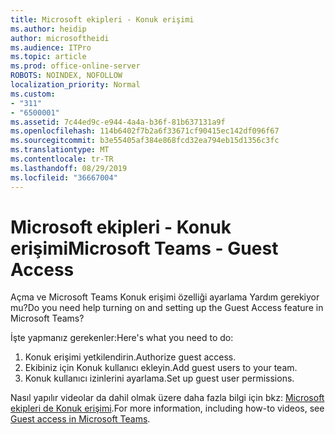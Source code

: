 ```yaml
---
title: Microsoft ekipleri - Konuk erişimi
ms.author: heidip
author: microsoftheidi
ms.audience: ITPro
ms.topic: article
ms.prod: office-online-server
ROBOTS: NOINDEX, NOFOLLOW
localization_priority: Normal
ms.custom:
- "311"
- "6500001"
ms.assetid: 7c44ed9c-e944-4a4a-b36f-81b637131a9f
ms.openlocfilehash: 114b6402f7b2a6f33671cf90415ec142df096f67
ms.sourcegitcommit: b3e55405af384e868fcd32ea794eb15d1356c3fc
ms.translationtype: MT
ms.contentlocale: tr-TR
ms.lasthandoff: 08/29/2019
ms.locfileid: "36667004"
---
```

# <a name="microsoft-teams---guest-access"></a><span data-ttu-id="44f67-102">Microsoft ekipleri - Konuk erişimi</span><span class="sxs-lookup"><span data-stu-id="44f67-102">Microsoft Teams - Guest Access</span></span>

<span data-ttu-id="44f67-103">Açma ve Microsoft Teams Konuk erişimi özelliği ayarlama Yardım gerekiyor mu?</span><span class="sxs-lookup"><span data-stu-id="44f67-103">Do you need help turning on and setting up the Guest Access feature in Microsoft Teams?</span></span>

<span data-ttu-id="44f67-104">İşte yapmanız gerekenler:</span><span class="sxs-lookup"><span data-stu-id="44f67-104">Here's what you need to do:</span></span>

1. <span data-ttu-id="44f67-105">Konuk erişimi yetkilendirin.</span><span class="sxs-lookup"><span data-stu-id="44f67-105">Authorize guest access.</span></span>
1. <span data-ttu-id="44f67-106">Ekibiniz için Konuk kullanıcı ekleyin.</span><span class="sxs-lookup"><span data-stu-id="44f67-106">Add guest users to your team.</span></span>
1. <span data-ttu-id="44f67-107">Konuk kullanıcı izinlerini ayarlama.</span><span class="sxs-lookup"><span data-stu-id="44f67-107">Set up guest user permissions.</span></span>

<span data-ttu-id="44f67-108">Nasıl yapılır videolar da dahil olmak üzere daha fazla bilgi için bkz: [Microsoft ekipleri de Konuk erişimi](https://docs.microsoft.com/microsoftteams/guest-access).</span><span class="sxs-lookup"><span data-stu-id="44f67-108">For more information, including how-to videos, see [Guest access in Microsoft Teams](https://docs.microsoft.com/microsoftteams/guest-access).</span></span>
